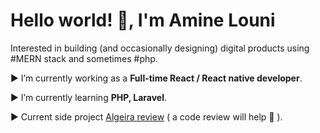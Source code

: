 <h1 align="left">Hello world! 👋, I'm Amine Louni</h1>

<p align="left">Interested in building  (and occasionally designing) digital products using  #MERN stack and sometimes #php.</p>


▶ I’m currently working  as a **Full-time React / React native developer**.

▶ I’m currently learning **PHP, Laravel**.

▶ Current side project [Algeira review](https://github.com/amine-louni/dz-review) ( a code review will help 🚀 ).


